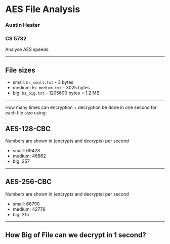 # AES File Analysis
### Austin Hester
### CS 5732

Analyse AES speeds.

----

## File sizes

* small:  `bs_small.txt`  - 3 bytes
* medium: `bs_medium.txt` - 3025 bytes
* big:    `bs_big.txt`    - 1205600 bytes = 1.2 MB

----

How many times can encryption + decryption be done in one second for each file
size using:

## AES-128-CBC

Numbers are shown in (encrypts and decrypts) per second

* small:  69428 
* medium: 46862
* big:    257

----

## AES-256-CBC

Numbers are shown in (encrypts and decrypts) per second

* small:  68790
* medium: 42778
* big:    215

----

## How Big of File can we decrypt in 1 second?


